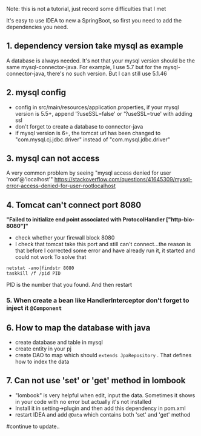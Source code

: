 Note: this is not a tutorial, just record some difficulties that I met

It's easy to use IDEA to new a SpringBoot, so first you need to add the dependencies you need.

## 1. dependency version take mysql as example	
A database is always needed. It's not that your mysql version should be the same mysql-connector-java. For example, I use 5.7 but for the mysql-connector-java, there's no such version. But I can still use 5.1.46

## 2. mysql config
- config in src/main/resources/application.properties, if your mysql version is 5.5+, append '?useSSL=false' or '?useSSL=true' with adding ssl
- don't forget to create a database to connector-java
- if mysql version is 6+, the tomcat url has been changed to "com.mysql.cj.jdbc.driver" instead of "com.mysql.jdbc.driver"

## 3. mysql can not access
A very common problem by seeing "mysql access denied for user 'root'@'localhost'"
https://stackoverflow.com/questions/41645309/mysql-error-access-denied-for-user-rootlocalhost

## 4. Tomcat can't connect port 8080
**"Failed to initialize end point associated with ProtocolHandler ["http-bio-8080"]"**	
- check whether your firewall block 8080
- I check that tomcat take this port and still can't connect...the reason is that before I corrected some error and have already run it, it started and could not work
To solve that 
```
netstat -ano|findstr 8080
taskkill /f /pid PID
```
PID is the number that you found. And then restart

### 5. When create a bean like HandlerInterceptor don't forget to inject it ```@Component```

## 6. How to map the database with java
- create database and table in mysql
- create entity in your pj
- create DAO to map which should ```extends JpaRepository``` . That defines how to index the data

## 7. Can not use 'set' or 'get' method in lombook
- "lombook" is very helpful when edit, input the data. Sometimes it shows in your code with no error but actually it's not installed
- Install it in setting->plugin and then add this dependency in pom.xml
- restart IDEA and add ```@Data``` which contains both 'set' and 'get' method

#continue to update..